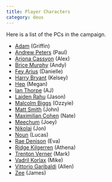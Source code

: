 ```yaml
---
title: Player Characters
category: deus
---
```

Here is a list of the PCs in the campaign.

* [Adam](char-public-griffin) (Griffin)
* [Andrew Peters](char-public-paul) (Paul)
* [Ariona Cassyon](char-public-alex) (Alex)
* [Brice Murphy](char-public-andy) (Andy)
* [Fey Arius](char-public-danielle) (Danielle)
* [Harry Bryant](char-public-kelsey) (Kelsey)
* [Hep](char-public-megan) (Megan)
* [Ian Thorpe](char-public-aj) (AJ)
* [Laiden Rahu](char-public-jason) (Jason)
* [Malcolm Biggs](char-public-ozzyie) (Ozzyie)
* [Matt Smith](char-public-john) (John)
* [Maximilian Cohen](char-public-nate) (Nate)
* [Meechum](char-public-joey) (Joey)
* [Nikolai](char-public-jon) (Jon)
* [Noun](char-public-lucas) (Lucas)
* [Rae Denison](char-public-eva) (Eva)
* [Ridge Kilgerren](char-public-athena) (Athena)
* [Trenton Verner](char-public-mark) (Mark)
* [Vadril Korlax](char-public-mike) (Mike)
* [Vittorio Garibaldi](char-public-allen) (Allen)
* [Zee](char-public-james) (James)
